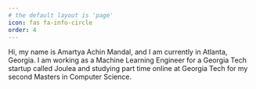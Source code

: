 ```yaml
---
# the default layout is 'page'
icon: fas fa-info-circle
order: 4
---
```


Hi, my name is Amartya Achin Mandal, and I am currently in Atlanta, Georgia. I am working as a Machine Learning Engineer for a Georgia Tech startup called Joulea and studying part time online at Georgia Tech for my second Masters in Computer Science.  
